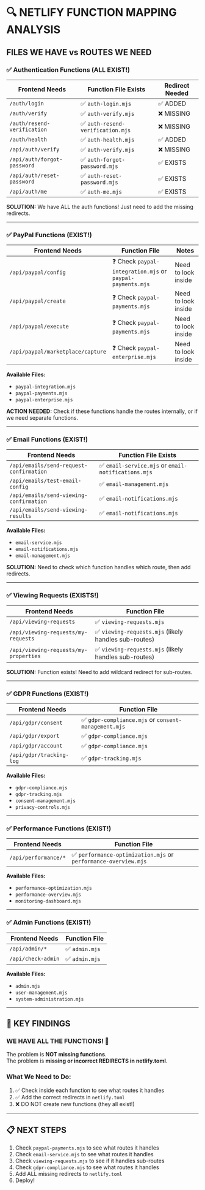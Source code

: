 # 🔍 NETLIFY FUNCTION MAPPING ANALYSIS

## FILES WE HAVE vs ROUTES WE NEED

### ✅ Authentication Functions (ALL EXIST!)

| Frontend Needs | Function File Exists | Redirect Needed |
|----------------|---------------------|-----------------|
| `/auth/login` | ✅ `auth-login.mjs` | ✅ ADDED |
| `/auth/verify` | ✅ `auth-verify.mjs` | ❌ MISSING |
| `/auth/resend-verification` | ✅ `auth-resend-verification.mjs` | ❌ MISSING |
| `/auth/health` | ✅ `auth-health.mjs` | ✅ ADDED |
| `/api/auth/verify` | ✅ `auth-verify.mjs` | ❌ MISSING |
| `/api/auth/forgot-password` | ✅ `auth-forgot-password.mjs` | ✅ EXISTS |
| `/api/auth/reset-password` | ✅ `auth-reset-password.mjs` | ✅ EXISTS |
| `/api/auth/me` | ✅ `auth-me.mjs` | ✅ EXISTS |

**SOLUTION:** We have ALL the auth functions! Just need to add the missing redirects.

---

### ✅ PayPal Functions (EXIST!)

| Frontend Needs | Function File | Notes |
|----------------|---------------|-------|
| `/api/paypal/config` | ❓ Check `paypal-integration.mjs` or `paypal-payments.mjs` | Need to look inside |
| `/api/paypal/create` | ❓ Check `paypal-payments.mjs` | Need to look inside |
| `/api/paypal/execute` | ❓ Check `paypal-payments.mjs` | Need to look inside |
| `/api/paypal/marketplace/capture` | ❓ Check `paypal-enterprise.mjs` | Need to look inside |

**Available Files:**
- `paypal-integration.mjs`
- `paypal-payments.mjs`
- `paypal-enterprise.mjs`

**ACTION NEEDED:** Check if these functions handle the routes internally, or if we need separate functions.

---

### ✅ Email Functions (EXIST!)

| Frontend Needs | Function File Exists |
|----------------|---------------------|
| `/api/emails/send-request-confirmation` | ✅ `email-service.mjs` or `email-notifications.mjs` |
| `/api/emails/test-email-config` | ✅ `email-management.mjs` |
| `/api/emails/send-viewing-confirmation` | ✅ `email-notifications.mjs` |
| `/api/emails/send-viewing-results` | ✅ `email-notifications.mjs` |

**Available Files:**
- `email-service.mjs`
- `email-notifications.mjs`
- `email-management.mjs`

**SOLUTION:** Need to check which function handles which route, then add redirects.

---

### ✅ Viewing Requests (EXISTS!)

| Frontend Needs | Function File |
|----------------|---------------|
| `/api/viewing-requests` | ✅ `viewing-requests.mjs` |
| `/api/viewing-requests/my-requests` | ✅ `viewing-requests.mjs` (likely handles sub-routes) |
| `/api/viewing-requests/my-properties` | ✅ `viewing-requests.mjs` (likely handles sub-routes) |

**SOLUTION:** Function exists! Need to add wildcard redirect for sub-routes.

---

### ✅ GDPR Functions (EXIST!)

| Frontend Needs | Function File |
|----------------|---------------|
| `/api/gdpr/consent` | ✅ `gdpr-compliance.mjs` or `consent-management.mjs` |
| `/api/gdpr/export` | ✅ `gdpr-compliance.mjs` |
| `/api/gdpr/account` | ✅ `gdpr-compliance.mjs` |
| `/api/gdpr/tracking-log` | ✅ `gdpr-tracking.mjs` |

**Available Files:**
- `gdpr-compliance.mjs`
- `gdpr-tracking.mjs`
- `consent-management.mjs`
- `privacy-controls.mjs`

---

### ✅ Performance Functions (EXIST!)

| Frontend Needs | Function File |
|----------------|---------------|
| `/api/performance/*` | ✅ `performance-optimization.mjs` or `performance-overview.mjs` |

**Available Files:**
- `performance-optimization.mjs`
- `performance-overview.mjs`
- `monitoring-dashboard.mjs`

---

### ✅ Admin Functions (EXIST!)

| Frontend Needs | Function File |
|----------------|---------------|
| `/api/admin/*` | ✅ `admin.mjs` |
| `/api/check-admin` | ✅ `admin.mjs` |

**Available Files:**
- `admin.mjs`
- `user-management.mjs`
- `system-administration.mjs`

---

## 🎯 KEY FINDINGS

### WE HAVE ALL THE FUNCTIONS! 🎉

The problem is **NOT missing functions**.  
The problem is **missing or incorrect REDIRECTS in netlify.toml**.

### What We Need to Do:

1. ✅ Check inside each function to see what routes it handles
2. ✅ Add the correct redirects in `netlify.toml`
3. ❌ DO NOT create new functions (they all exist!)

---

## 📋 NEXT STEPS

1. Check `paypal-payments.mjs` to see what routes it handles
2. Check `email-service.mjs` to see what routes it handles
3. Check `viewing-requests.mjs` to see if it handles sub-routes
4. Check `gdpr-compliance.mjs` to see what routes it handles
5. Add ALL missing redirects to `netlify.toml`
6. Deploy!
